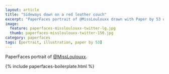 ```yaml
---
layout: article
title: "Sideways down on a red leather couch"
excerpt: "PaperFaces portrait of @MissLoulouxx drawn with Paper by 53 on an iPad."
image: 
  feature: paperfaces-missloulouxx-twitter-lg.jpg
  thumb: paperfaces-missloulouxx-twitter-150.jpg
category: paperfaces
tags: [portrait, illustration, paper by 53]
---
```


PaperFaces portrait of [@MissLoulouxx](http://twitter.com/MissLoulouxx).

{% include paperfaces-boilerplate.html %}